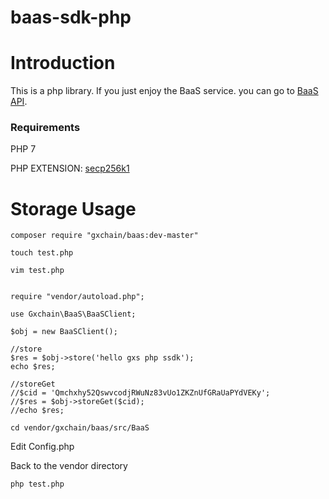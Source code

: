 # baas-sdk-php

# Introduction

This is a php library.
If you just enjoy the BaaS service. you can go to [BaaS API](https://doc.gxb.io/gxchain/api/baas-api.html).


### Requirements

PHP 7

PHP EXTENSION: [secp256k1](https://github.com/Bit-Wasp/secp256k1-php) 


# Storage Usage
```
composer require "gxchain/baas:dev-master"

touch test.php

vim test.php

```

```

require "vendor/autoload.php";

use Gxchain\BaaS\BaaSClient;

$obj = new BaaSClient();

//store
$res = $obj->store('hello gxs php ssdk');
echo $res;

//storeGet
//$cid = 'Qmchxhy52QswvcodjRWuNz83vUo1ZKZnUfGRaUaPYdVEKy';
//$res = $obj->storeGet($cid);
//echo $res;
```

```
cd vendor/gxchain/baas/src/BaaS
```

Edit Config.php

Back to the vendor directory

```
php test.php

```






